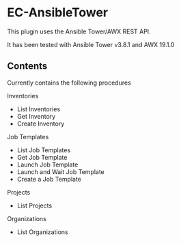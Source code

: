 # EC-AnsibleTower

This plugin uses the Ansible Tower/AWX REST API.

It has been tested with Ansible Tower v3.8.1 and AWX 19.1.0

## Contents ##

Currently contains the following procedures

Inventories

- List Inventories
- Get Inventory
- Create Inventory

Job Templates

- List Job Templates
- Get Job Template
- Launch Job Template
- Launch and Wait Job Template
- Create a Job Template

Projects

- List Projects

Organizations

- List Organizations
